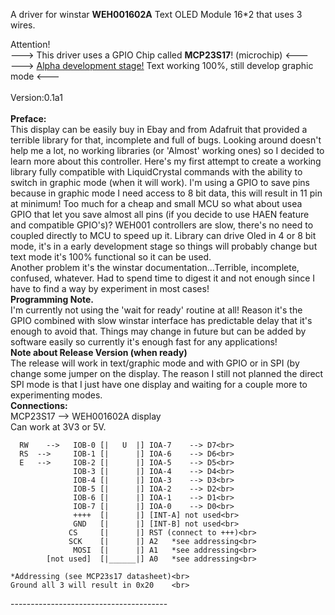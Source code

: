 A driver for winstar <b>WEH001602A</b> Text OLED Module 16*2 that uses 3 wires.<br>

Attention! <br>
---> This driver uses a GPIO Chip called <b>MCP23S17</b>! (microchip) <---<br>
---> <u>Alpha development stage!</u> Text working 100%, still develop graphic mode <---<br>
<br>
Version:0.1a1<br>
<br>
<b>Preface:</b><br>
This display can be easily buy in Ebay and from Adafruit that provided a terrible
library for that, incomplete and full of bugs. Looking around doesn't help me a lot,
no working libraries (or 'Almost' working ones) so I decided to learn more about this
controller. Here's my first attempt to create a working library fully compatible
with LiquidCrystal commands with the ability to switch in graphic mode (when it will work).
I'm using a GPIO to save pins because in graphic mode I need access to 8 bit data, this
will result in 11 pin at minimum! Too much for a cheap and small MCU so what about usea GPIO
that let you save almost all pins (if you decide to use HAEN feature and compatible GPIO's)?
WEH001 controllers are slow, there's no need to coupled directly to MCU to speed up it.
Library can drive Oled in 4 or 8 bit mode, it's in a early development stage so things will
probably change but text mode it's 100% functional so it can be used.<br>
Another problem it's the winstar documentation...Terrible, incomplete, confused, whatever. Had to spend time to
digest it and not enough since I have to find a way by experiment in most cases!<br>
<b>Programming Note.</b><br>
I'm currently not using the 'wait for ready' routine at all! Reason it's the GPIO combined with slow winstar interface
has predictable delay that it's enough to avoid that. Things may change in future but can be added by software easily so currently it's enough fast for any applications!
<br>
<b>Note about Release Version (when ready)</b><br>
The release will work in text/graphic mode and with GPIO or in SPI (by change some jumper on the display.
The reason I still not planned the direct SPI mode is that I just have one display and waiting for a couple more
to experimenting modes.
<br>
<b>Connections:</b><br>
MCP23S17 --> WEH001602A display<br>
Can work at 3V3 or 5V.<br>

	  RW	-->	  IOB-0 [|   U  |] IOA-7	-->	D7<br>
	  RS  -->	  IOB-1 [| 	    |] IOA-6	-->	D6<br>
	  E   -->	  IOB-2 [| 	    |] IOA-5	-->	D5<br>
			      IOB-3 [| 	    |] IOA-4	-->	D4<br>
			      IOB-4 [| 	    |] IOA-3	-->	D3<br>
			      IOB-5 [| 	    |] IOA-2	-->	D2<br>
			      IOB-6 [| 	    |] IOA-1	-->	D1<br>
			      IOB-7 [| 	    |] IOA-0	-->	D0<br>
			      ++++  [| 	    |] [INT-A] not used<br>
			      GND   [| 	    |] [INT-B] not used<br>
			   	 CS     [| 	    |] RST (connect to +++)<br>
			     SCK    [| 	    |] A2	*see addressing<br>
			      MOSI  [| 	    |] A1   *see addressing<br>
		    [not used]  [|______|] A0	*see addressing<br>
		
	*Addressing (see MCP23s17 datasheet)<br>
	Ground all 3 will result in 0x20	<br>
---------------------------------------<br>
